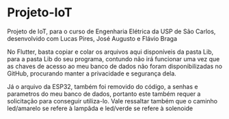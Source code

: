 # Projeto-IoT
Projeto de IoT, para o curso de Engenharia Elétrica da USP de São Carlos, desenvolvido com Lucas Pires, José Augusto e Flávio Braga

No Flutter, basta copiar e colar os arquivos aqui disponíveis da pasta Lib, para a pasta Lib do seu programa, contundo não irá funcionar uma vez
que as chaves de acesso ao meu banco de dados não foram disponibilizadas no GitHub, procurando manter a privacidade e segurança dela.

Já o arquivo da ESP32, também foi removido do código, a senhas e parametros do meu banco de dados, portanto este também requer a solicitação para conseguir utiliza-lo.
Vale ressaltar também que o caminho led/amarelo se refere à lampâda e led/verde  se refere à solenoide
